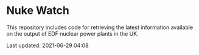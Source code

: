 # Nuke Watch

This repository includes code for retrieving the latest information available on the output of EDF nuclear power plants in the UK.

Last updated: 2021-06-29 04:08